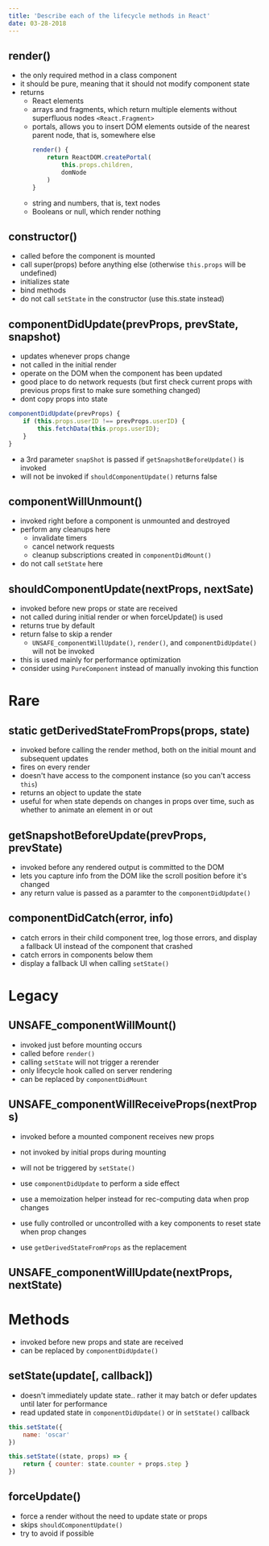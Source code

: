 ```yaml
---
title: 'Describe each of the lifecycle methods in React'
date: 03-28-2018
---
```


## render()

- the only required method in a class component
- it should be pure, meaning that it should not modify component state
- returns 
    - React elements
    - arrays and fragments, which return multiple elements without superfluous nodes `<React.Fragment>`
    - portals, allows you to insert DOM elements outside of the nearest parent node, that is, somewhere else
        ```js
        render() {
            return ReactDOM.createPortal(
                this.props.children,
                domNode
            )
        }
        ```
    - string and numbers, that is, text nodes
    - Booleans or null, which render nothing

## constructor()

- called before the component is mounted
- call super(props) before anything else (otherwise `this.props` will be undefined)
- initializes state
- bind methods
- do not call `setState` in the constructor (use this.state instead)


## componentDidUpdate(prevProps, prevState, snapshot)

- updates whenever props change
- not called in the initial render
- operate on the DOM when the component has been updated
- good place to do network requests (but first check current props with previous props first to make sure something changed)
- dont copy props into state

```js
componentDidUpdate(prevProps) {
    if (this.props.userID !== prevProps.userID) {
        this.fetchData(this.props.userID);
    }
}
```

- a 3rd parameter `snapShot` is passed if `getSnapshotBeforeUpdate()` is invoked
- will not be invoked if `shouldComponentUpdate()` returns false


## componentWillUnmount()

- invoked right before a component is unmounted and destroyed
- perform any cleanups here
    - invalidate timers
    - cancel network requests
    - cleanup subscriptions created in `componentDidMount()`
- do not call `setState` here

## shouldComponentUpdate(nextProps, nextSate)

- invoked before new props or state are received
- not called during initial render or when forceUpdate() is used
- returns true by default
- return false to skip a render
    - `UNSAFE_componentWillUpdate()`, `render()`, and `componentDidUpdate()` will not be invoked
- this is used mainly for performance optimization
- consider using `PureComponent` instead of manually invoking this function

# Rare

## static getDerivedStateFromProps(props, state)

- invoked before calling the render method, both on the initial mount and subsequent updates
- fires on every render
- doesn't have access to the component instance (so you can't access `this`)
- returns an object to update the state
- useful for when state depends on changes in props over time, such as whether to animate an element in or out

## getSnapshotBeforeUpdate(prevProps, prevState)

- invoked before any rendered output is committed to the DOM
- lets you capture info from the DOM like the scroll position before it's changed
- any return value is passed as a paramter to the `componentDidUpdate()`


## componentDidCatch(error, info)

- catch errors in their child component tree, log those errors, and display a fallback UI instead of the component that crashed
- catch errors in components below them
- display a fallback UI when calling `setState()`

# Legacy

## UNSAFE_componentWillMount()

- invoked just before mounting occurs
- called before `render()`
- calling `setState` will not trigger a rerender
- only lifecycle hook called on server rendering
- can be replaced by `componentDidMount`

## UNSAFE_componentWillReceiveProps(nextProps)

- invoked before a mounted component receives new props
- not invoked by initial props during mounting
- will not be triggered by `setState()`

- use `componentDidUpdate` to perform a side effect
- use a memoization helper instead for rec-computing data when prop changes
- use fully controlled or uncontrolled with a key components to reset state when prop changes
- use `getDerivedStateFromProps` as the replacement

## UNSAFE_componentWillUpdate(nextProps, nextState)



# Methods

- invoked before new props and state are received
- can be replaced by `componentDidUpdate()`

## setState(update[, callback])

- doesn't immediately update state.. rather it may batch or defer updates until later for performance
- read updated state in `componentDidUpdate()` or in `setState()` callback

```js
this.setState({
    name: 'oscar'
})
```

```js
this.setState((state, props) => {
    return { counter: state.counter + props.step }
})
```

## forceUpdate()

- force a render without the need to update state or props
- skips `shouldComponentUpdate()`
- try to avoid if possible